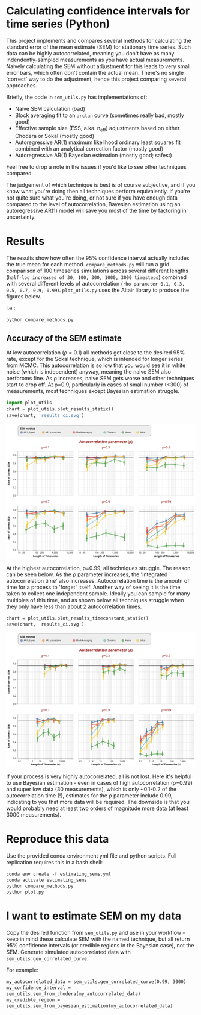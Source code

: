 # Calculating confidence intervals for time series (Python)

This project implements and compares several methods for calculating the standard error of the mean estimate (SEM) for stationary time series. Such data can be highly autocorrelated, meaning you don't have as many indendently-sampled measurements as you have actual measurements. Naively calculating the SEM without adjustment for this leads to very small error bars, which often don't contain the actual mean. There's no single 'correct' way to do the adjustment, hence this project comparing several approaches. 

Briefly, the code in `sem_utils.py` has implementations of:

* Naive SEM calculation (bad)
* Block averaging fit to an `arctan` curve (sometimes really bad, mostly good)
* Effective sample size (ESS, a.ka. n<sub>eff</sub>) adjustments based on either Chodera or Sokal (mostly good) 
* Autoregressive AR(1) maximum likelihood ordinary least squares fit combined with an analytical correction factor (mostly good)
* Autoregressive AR(1) Bayesian estimation (mostly good; safest)

Feel free to drop a note in the issues if you'd like to see other techniques compared.



The judgement of which technique is best is of course subjective, and if you know what you're doing then all techniques perform equivalently. If you're not quite sure what you're doing, or not sure if you have enough data compared to the level of autocorrelation, Bayesian estimation using an autoregressive AR(1) model will save you most of the time by factoring in uncertainty. 



# Results

The results show how often the 95% confidence interval actually includes the true mean for each method.   `compare_methods.py` will run a grid comparison of 100 timeseries simulations across several different lengths (`half-log increases of 30, 100, 300, 1000, 3000 timesteps`) combined with several different levels of autocorrelation (`rho parameter 0.1, 0.3, 0.5, 0.7, 0.9, 0.99`). `plot_utils.py` uses the Altair library to produce the figures below. 

i.e.:

```
python compare_methods.py
```





## Accuracy of the SEM estimate

At low autocorrelation (ρ = 0.1) all methods get close to the desired 95% rate, except for the Sokal technique, which is intended for longer series from MCMC. This autocorrelation is so low that you would see it in white noise (which is independent) anyway, meaning the naive SEM also perforoms fine. As ρ increases, naive SEM gets worse and other techniques start to drop off. At ρ=0.9, particularly in cases of small number (<300) of measurements, most techniques except Bayesian estimation struggle. 


```python
import plot_utils
chart = plot_utils.plot_results_static()
save(chart, 'results_ci.svg')
```

![title](./results_ci.svg)



At the highest autocorrelation, ρ=0.99, all techniques struggle. The reason can be seen below. As the ρ parameter increases, the 'integrated autocorrelation time' also increases. Autocorrelation time is the amoutn of time for a process to 'forget' itself. Another way of seeing it is the time taken to collect one independent sample. Ideally you can sample for many multiples of this time, and as shown below all techniques struggle when they only have less than about 2 autocorrelation times. 

```
chart = plot_utils.plot_results_timeconstant_static()
save(chart, 'results_ci.svg')
```

![title](./results_tau.svg)



If your process is very highly autocorrelated, all is not lost. Here it's helpful to use Bayesian estimation - even in cases of high autocorrelation (ρ=0.99) and super low data (30 measurements), which is only ~0.1-0.2 of the autocorrelation time (!), estimates for the ρ parameter include 0.99, indicating to you that more data will be required. The downside is that you would probably need at least two orders of magnitude more data (at least 3000 measurements).



# Reproduce this data

Use the provided conda environment yml file and python scripts. Full replication requires this in a bash shell:

```
conda env create -f estimating_sems.yml
conda activate estimating_sems
python compare_methods.py
python plot.py
```



# I want to estimate SEM on my data

Copy the desired function from `sem_utils.py` and use in your workflow - keep in mind these calculate SEM with the named technique, but all return 95% confidence intervals (or credible regions in the Bayesian case), not the SEM. Generate simulated autocorrelated data with `sem_utils.gen_correlated_curve`. 

For example:

```
my_autocorrelated_data = sem_utils.gen_correlated_curve(0.99, 3000)
my_confidence_interval = sem_utils.sem_from_chodera(my_autocorrelated_data)
my_credible_region = sem_utils.sem_from_bayesian_estimation(my_autocorrelated_data)
```



